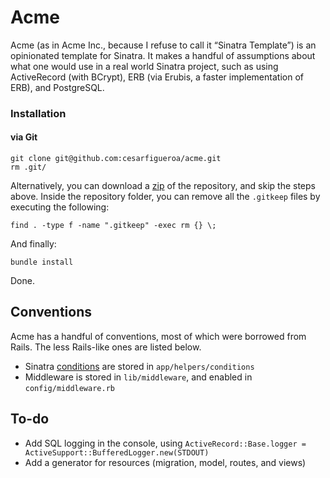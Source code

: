 # Acme

Acme (as in Acme Inc., because I refuse to call it “Sinatra Template”) is an opinionated template for Sinatra. It makes a handful of assumptions about what one would use in a real world Sinatra project, such as using ActiveRecord (with BCrypt), ERB (via Erubis, a faster implementation of ERB), and PostgreSQL.

### Installation

#### via Git

    git clone git@github.com:cesarfigueroa/acme.git
    rm .git/

Alternatively, you can download a [zip](https://github.com/cesarfigueroa/acme/archive/master.zip) of the repository, and skip the steps above. Inside the repository folder, you can remove all the `.gitkeep` files by executing the following:

    find . -type f -name ".gitkeep" -exec rm {} \;

And finally:

    bundle install

Done.

## Conventions

Acme has a handful of conventions, most of which were borrowed from Rails. The less Rails-like ones are listed below.

- Sinatra [conditions](https://github.com/sinatra/sinatra#conditions) are stored in `app/helpers/conditions`
- Middleware is stored in `lib/middleware`, and enabled in `config/middleware.rb`

## To-do

- Add SQL logging in the console, using `ActiveRecord::Base.logger = ActiveSupport::BufferedLogger.new(STDOUT)`
- Add a generator for resources (migration, model, routes, and views)

